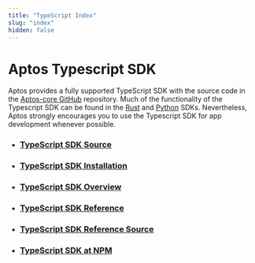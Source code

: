 ```yaml
---
title: "TypeScript Index"
slug: "index"
hidden: false
---
```


# Aptos Typescript SDK

Aptos provides a fully supported TypeScript SDK with the source code in the [Aptos-core GitHub](https://github.com/aptos-labs/aptos-core/tree/main/ecosystem/typescript/sdk) repository. Much of the functionality of the Typescript SDK can be found in the [Rust](../rust-sdk.md) and [Python](../python-sdk.md) SDKs. Nevertheless, Aptos strongly encourages you to use the Typescript SDK for app development whenever possible.

- ### [TypeScript SDK Source](https://github.com/aptos-labs/aptos-core/tree/main/ecosystem/typescript/sdk)
- ### [TypeScript SDK Installation](typescript-sdk.md)
- ### [TypeScript SDK Overview](typescript-sdk-overview.md)
- ### [TypeScript SDK Reference](https://aptos-labs.github.io/ts-sdk-doc/)
- ### [TypeScript SDK Reference Source](https://github.com/aptos-labs/ts-sdk-doc)
- ### [TypeScript SDK at NPM](https://www.npmjs.com/package/aptos)
